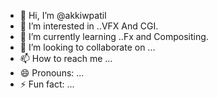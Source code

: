 - 👋 Hi, I’m @akkiwpatil
- 👀 I’m interested in ..VFX And CGI.
- 🌱 I’m currently learning ..Fx and Compositing.
- 💞️ I’m looking to collaborate on ...
- 📫 How to reach me ...
- 😄 Pronouns: ...
- ⚡ Fun fact: ...

<!---
akkiwpatil/akkiwpatil is a ✨ special ✨ repository because its `README.md` (this file) appears on your GitHub profile.
You can click the Preview link to take a look at your changes.
--->
